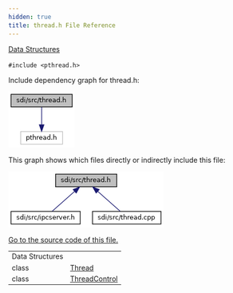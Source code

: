 ```yaml
---
hidden: true
title: thread.h File Reference
---
```


[Data Structures](#nested-classes)

`#include <pthread.h>`

Include dependency graph for thread.h:

![](thread_8h__incl.png)

This graph shows which files directly or indirectly include this file:

![](thread_8h__dep__incl.png)

<a href="thread_8h_source.md">Go to the source code of this file.</a>

|  |  |
|----|----|
| Data Structures |  |
| class   | <a href="class_thread.md">Thread</a> |
| class   | <a href="class_thread_control.md">ThreadControl</a> |
